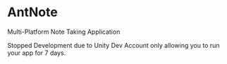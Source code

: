 # AntNote
Multi-Platform Note Taking Application

Stopped Development due to Unity Dev Account only allowing you to run your app for 7 days.
